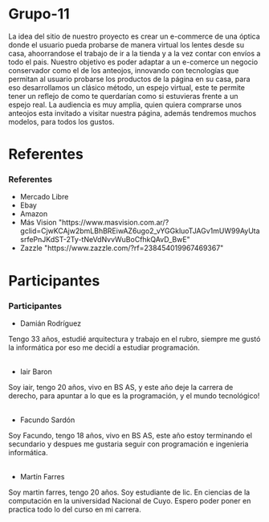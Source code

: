 # Grupo-11

La idea del sitio de nuestro proyecto es crear un e-commerce de una óptica donde el usuario pueda probarse de manera virtual los lentes desde su casa, ahoorrandose el trabajo de ir a la tienda y a la vez contar con envíos a todo el pais.
Nuestro objetivo es poder adaptar a un e-comerce un negocio conservador como el de los anteojos, innovando con tecnologías que permitan al usuario probarse los productos de la página en su casa, para eso desarrollamos un clásico método, un espejo virtual, este te permite tener un reflejo de como te querdarían como si estuvieras frente a un espejo real.
La audiencia es muy amplia, quien quiera comprarse unos anteojos esta invitado a visitar nuestra página, además tendremos muchos modelos, para todos los gustos.

# Referentes

<h3>Referentes</h3>
<ul>
  <li>Mercado Libre</li>
  <li>Ebay</li>
  <li>Amazon</li>
  <li>Más Vision  "https://www.masvision.com.ar/?gclid=CjwKCAjw2bmLBhBREiwAZ6ugo2_vYGGkluoTJAGv1mUW99AyUtasrfePnJKdST-2Ty-tNeVdNvvWuBoCfhkQAvD_BwE"</li>
  <li>Zazzle "https://www.zazzle.com/?rf=238454019967469367"</li>
</ul>

# Participantes

<h3>Participantes</h3>
<ul>
  <li>Damián Rodríguez</li>
</ul>
Tengo 33 años, estudié arquitectura y trabajo en el rubro, siempre me gustó la informática por eso me decidí a estudiar programación.
<ul>
</br>
  <li>Iair Baron</li>
</ul>
Soy iair, tengo 20 años, vivo en BS AS, y este año deje la carrera de derecho, para apuntar a lo que es la programación, y el mundo tecnológico! 
<ul>
</br>
  <li>Facundo Sardón</li>
</ul>
Soy Facundo, tengo 18 años, vivo en BS AS, este año estoy terminando el secundario y despues me gustaria seguir con programación e ingenieria informática.
<ul>
</br>
  <li>Martín Farres</li>
</ul>
Soy martin farres, tengo 20 años. Soy estudiante de lic. En ciencias de la computación en la universidad Nacional de Cuyo. Espero poder poner en practica todo lo del curso en mi carrera.



